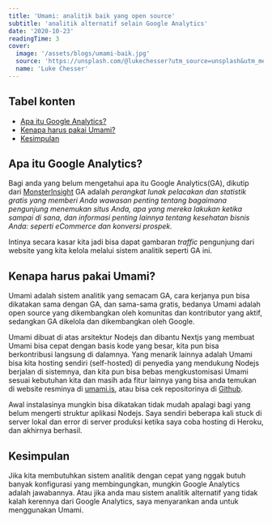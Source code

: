 ```yaml
---
title: 'Umami: analitik baik yang open source'
subtitle: 'analitik alternatif selain Google Analytics'
date: '2020-10-23'
readingTime: 3
cover:
  image: '/assets/blogs/umami-baik.jpg'
  source: 'https://unsplash.com/@lukechesser?utm_source=unsplash&utm_medium=referral&utm_content=creditCopyText'
  name: 'Luke Chesser'
---
```


##  Tabel konten
- [Apa itu Google Analytics?](#apa-itu-google-analytics)
- [Kenapa harus pakai Umami?](#kenapa-harus-pakai-umami)
- [Kesimpulan](#kesimpulan)

## <a name='apa-itu-google-analytics'>Apa itu Google Analytics?</a>

Bagi anda yang belum mengetahui apa itu Google Analytics(GA), dikutip dari [MonsterInsight](https://www.monsterinsights.com/docs/what-is-google-analytics/) GA adalah *perangkat lunak pelacakan dan statistik gratis yang memberi Anda wawasan penting tentang bagaimana pengunjung menemukan situs Anda, apa yang mereka lakukan ketika sampai di sana, dan informasi penting lainnya tentang kesehatan bisnis Anda: seperti eCommerce dan konversi prospek.*

Intinya secara kasar kita jadi bisa dapat gambaran *traffic* pengunjung dari website yang kita kelola melalui sistem analitik seperti GA ini.

## <a name='kenapa-harus-pakai-umami'>Kenapa harus pakai Umami?</a>

Umami adalah sistem analitik yang semacam GA, cara kerjanya pun bisa dikatakan sama dengan GA, dan sama-sama gratis, bedanya Umami adalah open source yang dikembangkan oleh komunitas dan kontributor yang aktif, sedangkan GA dikelola dan dikembangkan oleh Google.

Umami dibuat di atas arsitektur Nodejs dan dibantu Nextjs yang membuat Umami bisa cepat dengan basis kode yang besar, kita pun bisa berkontribusi langsung di dalamnya. Yang menarik lainnya adalah Umami bisa kita hosting sendiri (self-hosted) di penyedia yang mendukung Nodejs berjalan di sistemnya, dan kita pun bisa bebas mengkustomisasi Umami sesuai kebutuhan kita dan masih ada fitur lainnya yang bisa anda temukan di website resminya di [umami.is](https://umami.is/), atau bisa cek repositorinya di [Github](https://github.com/mikecao/umami).

Awal instalasinya mungkin bisa dikatakan tidak mudah apalagi bagi yang belum mengerti struktur aplikasi Nodejs. Saya sendiri beberapa kali stuck di server lokal dan error di server produksi ketika saya coba hosting di Heroku, dan akhirnya berhasil.

## <a name='kesimpulan'>Kesimpulan</a>

Jika kita membutuhkan sistem analitik dengan cepat yang nggak butuh banyak konfigurasi yang membingungkan, mungkin Google Analytics adalah jawabannya. Atau jika anda mau sistem analitik alternatif yang tidak kalah kerennya dari Google Analytics, saya menyarankan anda untuk menggunakan Umami.
